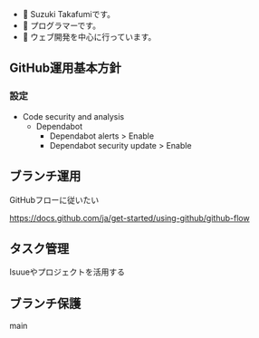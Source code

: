 - 👋 Suzuki Takafumiです。
- 👀 プログラマーです。
- 🌱 ウェブ開発を中心に行っています。

<!---
suzukitakafumifcc/suzukitakafumifcc is a ✨ special ✨ repository because its `README.md` (this file) appears on your GitHub profile.
You can click the Preview link to take a look at your changes.
--->

## GitHub運用基本方針

### 設定

- Code security and analysis
  - Dependabot
    - Dependabot alerts > Enable
    - Dependabot security update > Enable

## ブランチ運用

GitHubフローに従いたい

<https://docs.github.com/ja/get-started/using-github/github-flow>

## タスク管理

Isuueやプロジェクトを活用する

## ブランチ保護

main
